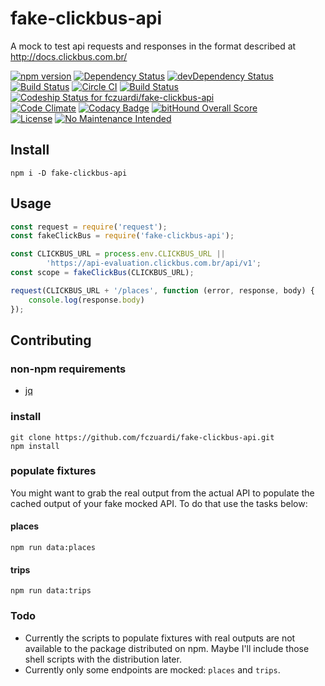 # fake-clickbus-api
A mock to test api requests and responses in the format described at http://docs.clickbus.com.br/

[![npm version](https://badge.fury.io/js/fake-clickbus-api.svg)](https://badge.fury.io/js/fake-clickbus-api)
[![Dependency Status](https://david-dm.org/fczuardi/fake-clickbus-api.svg)](https://david-dm.org/fczuardi/fake-clickbus-api)
[![devDependency Status](https://david-dm.org/fczuardi/fake-clickbus-api/dev-status.svg)](https://david-dm.org/fczuardi/fake-clickbus-api#info=devDependencies)
<br/>
[![Build Status](https://travis-ci.org/fczuardi/fake-clickbus-api.svg?branch=master)](https://travis-ci.org/fczuardi/fake-clickbus-api)
[![Circle CI](https://circleci.com/gh/fczuardi/fake-clickbus-api.svg?style=svg)](https://circleci.com/gh/fczuardi/fake-clickbus-api)
[![Build Status](https://semaphoreci.com/api/v1/fczuardi/fake-clickbus-api/branches/master/badge.svg)](https://semaphoreci.com/fczuardi/fake-clickbus-api)
[![Codeship Status for fczuardi/fake-clickbus-api](https://codeship.com/projects/eb40c3a0-e886-0133-0286-429aaf3cc23f/status?branch=master)](https://codeship.com/projects/147266)
<br />
[![Code Climate](https://codeclimate.com/github/fczuardi/fake-clickbus-api/badges/gpa.svg)](https://codeclimate.com/github/fczuardi/fake-clickbus-api)
[![Codacy Badge](https://api.codacy.com/project/badge/grade/cee0698520014532a255d6273442d465)](https://www.codacy.com/app/fabricio/fake-clickbus-api)
[![bitHound Overall Score](https://www.bithound.io/github/fczuardi/fake-clickbus-api/badges/score.svg)](https://www.bithound.io/github/fczuardi/fake-clickbus-api)
<br />
[![License](https://img.shields.io/badge/license-MIT-lightgrey.svg)](https://github.com/fczuardi/fake-clickbus-api/blob/master/LICENSE)
[![No Maintenance Intended](http://unmaintained.tech/badge.svg)](http://unmaintained.tech/)

## Install
```shell
npm i -D fake-clickbus-api
```

## Usage

```javascript
const request = require('request');
const fakeClickBus = require('fake-clickbus-api');

const CLICKBUS_URL = process.env.CLICKBUS_URL ||
        'https://api-evaluation.clickbus.com.br/api/v1';
const scope = fakeClickBus(CLICKBUS_URL);

request(CLICKBUS_URL + '/places', function (error, response, body) {
    console.log(response.body)
});

```

## Contributing

### non-npm requirements

- [jq][jq]

### install

```shell
git clone https://github.com/fczuardi/fake-clickbus-api.git
npm install
```

### populate fixtures

You might want to grab the real output from the actual API to populate the
cached output of your fake mocked API. To do that use the tasks below:

#### places

```
npm run data:places
```

#### trips

```
npm run data:trips
```

### Todo

- Currently the scripts to populate fixtures with real outputs are not available
to the package distributed on npm. Maybe I'll include those shell scripts with
the distribution later.
- Currently only some endpoints are mocked: ```places``` and ```trips```.

[jq]: https://stedolan.github.io/jq/
